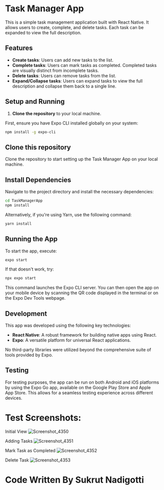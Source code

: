 # Task Manager App

This is a simple task management application built with React Native. It allows users to create, complete, and delete tasks. Each task can be expanded to view the full description.

## Features

- **Create tasks**: Users can add new tasks to the list.
- **Complete tasks**: Users can mark tasks as completed. Completed tasks are visually distinct from incomplete tasks.
- **Delete tasks**: Users can remove tasks from the list.
- **Expand/Collapse tasks**: Users can expand tasks to view the full description and collapse them back to a single line.

## Setup and Running

1. **Clone the repository** to your local machine.

First, ensure you have Expo CLI installed globally on your system:

```sh
npm install -g expo-cli
```

## Clone this repository

Clone the repository to start setting up the Task Manager App on your local machine.

## Install Dependencies

Navigate to the project directory and install the necessary dependencies:

```sh
cd TaskManagerApp
npm install
```

Alternatively, if you're using Yarn, use the following command:

```sh
yarn install
```

## Running the App

To start the app, execute:

```sh
expo start
```

If that doesn't work, try:

```sh
npx expo start
```

This command launches the Expo CLI server. You can then open the app on your mobile device by scanning the QR code displayed in the terminal or on the Expo Dev Tools webpage.

## Development

This app was developed using the following key technologies:

- **React Native**: A robust framework for building native apps using React.
- **Expo**: A versatile platform for universal React applications.

No third-party libraries were utilized beyond the comprehensive suite of tools provided by Expo.

## Testing

For testing purposes, the app can be run on both Android and iOS platforms by using the Expo Go app, available on the Google Play Store and Apple App Store. This allows for a seamless testing experience across different devices.

# Test Screenshots:

Initial View
![Screenshot_4350](https://github.com/SukrutN/ChapterOne/assets/93954184/aaafbf40-1f1c-40de-893e-7a1b3abfba9e)

Adding Tasks
![Screenshot_4351](https://github.com/SukrutN/ChapterOne/assets/93954184/6426e5bd-0306-4d3f-973f-241bf539f76c)

Mark Task as Completed
![Screenshot_4352](https://github.com/SukrutN/ChapterOne/assets/93954184/85937700-4e52-4e2c-8ba9-f1a13dae55d1)

Delete Task
![Screenshot_4353](https://github.com/SukrutN/ChapterOne/assets/93954184/bf018c27-cd6f-49f2-99f7-4ab837fd66a2)


# Code Written By Sukrut Nadigotti


